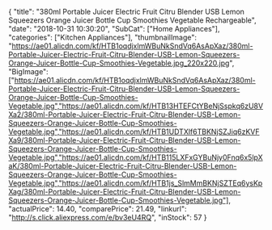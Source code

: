 {
	"title": "380ml Portable Juicer Electric Fruit Citru Blender USB Lemon Squeezers Orange Juicer Bottle Cup Smoothies Vegetable Rechargeable",
	"date": "2018-10-31 10:30:20",
	"SubCat": ["Home Appliances"],
	"categories": ["Kitchen Appliances"],
	"thumbnailImage": "https://ae01.alicdn.com/kf/HTB1oqdjxlmWBuNkSndVq6AsApXaz/380ml-Portable-Juicer-Electric-Fruit-Citru-Blender-USB-Lemon-Squeezers-Orange-Juicer-Bottle-Cup-Smoothies-Vegetable.jpg_220x220.jpg",
	"BigImage": ["https://ae01.alicdn.com/kf/HTB1oqdjxlmWBuNkSndVq6AsApXaz/380ml-Portable-Juicer-Electric-Fruit-Citru-Blender-USB-Lemon-Squeezers-Orange-Juicer-Bottle-Cup-Smoothies-Vegetable.jpg","https://ae01.alicdn.com/kf/HTB13HTEFCtYBeNjSspkq6zU8VXa2/380ml-Portable-Juicer-Electric-Fruit-Citru-Blender-USB-Lemon-Squeezers-Orange-Juicer-Bottle-Cup-Smoothies-Vegetable.jpg","https://ae01.alicdn.com/kf/HTB1UDTXlf6TBKNjSZJiq6zKVFXa9/380ml-Portable-Juicer-Electric-Fruit-Citru-Blender-USB-Lemon-Squeezers-Orange-Juicer-Bottle-Cup-Smoothies-Vegetable.jpg","https://ae01.alicdn.com/kf/HTB115LXFxGYBuNjy0Fnq6x5lpXaK/380ml-Portable-Juicer-Electric-Fruit-Citru-Blender-USB-Lemon-Squeezers-Orange-Juicer-Bottle-Cup-Smoothies-Vegetable.jpg","https://ae01.alicdn.com/kf/HTB1js_SlmMmBKNjSZTEq6ysKpXag/380ml-Portable-Juicer-Electric-Fruit-Citru-Blender-USB-Lemon-Squeezers-Orange-Juicer-Bottle-Cup-Smoothies-Vegetable.jpg"],
	"actualPrice": 14.40,
	"comparePrice": 21.49,
	"linkurl": "http://s.click.aliexpress.com/e/bv3eU4RQ",
	"inStock": 57
}
